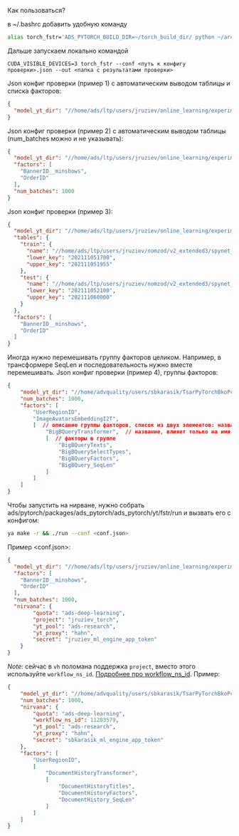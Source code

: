 Как пользоваться?

в ~/.bashrc добавить удобную команду

```bash
alias torch_fstr='ADS_PYTORCH_BUILD_DIR=~/torch_build_dir/ python ~/arcadia/ads/pytorch/packages/ads_pytorch/ads_pytorch/nirvana/wrapper.py /dev/null --entry_point ads_pytorch.yt.fstr.entry_point'
```

Дальше запускаем локально командой
```
CUDA_VISIBLE_DEVICES=3 torch_fstr --conf <путь к конфигу проверки>.json --out <папка с результатами проверки>
```

Json конфиг проверки (пример 1) c автоматическим выводом таблицы и списка факторов:
```json
{
  "model_yt_dir": "//home/ads/ltp/users/jruziev/online_learning/experiments/spynet_v5/v2_lclick_v2_simplebowrvCEsmall6_2_d0.001_s0.001/model"
}
```

Json конфиг проверки (пример 2) c автоматическим выводом таблицы (num_batches можно и не указывать):
```json
{
  "model_yt_dir": "//home/ads/ltp/users/jruziev/online_learning/experiments/spynet_v5/v2_lclick_v2_simplebowrvCEsmall6_2_d0.001_s0.001/model",
  "factors": [
    "BannerID__minshows",
    "OrderID"
  ],
  "num_batches": 1000
}
```

Json конфиг проверки (пример 3):
```json
{
  "model_yt_dir": "//home/ads/ltp/users/jruziev/online_learning/experiments/spynet_v5/v2_lclick_v2_simplebowrvCEsmall6_2_d0.001_s0.001/model",
  "tables": {
    "train": {
      "name": "//home/ads/ltp/users/jruziev/nomzod/v2_extended3/spynet_clickshows_lclick.train.batch",
      "lower_key": "202111051700",
      "upper_key": "202111051955"
    },
    "test": {
      "name": "//home/ads/ltp/users/jruziev/nomzod/v2_extended3/spynet_clickshows_lclick.val.batch",
      "lower_key": "202111052100",
      "upper_key": "202111060000"
    }
  },
  "factors": [
    "BannerID__minshows",
    "OrderID"
  ]
}
```

Иногда нужно перемешивать группу факторов целиком. Например, в трансформере SeqLen и последовательность нужно вместе перемешивать.
Json конфиг проверки (пример 4), группы факторов:
```json
{
    "model_yt_dir": "//home/advquality/users/sbkarasik/TsarPyTorchBkoPclick/models/model_v2_banner_bow_sample",
    "num_batches": 1000,
    "factors": [
        "UserRegionID",
        "ImageAvatarsEmbeddingI2T",
        [  // описание группы факторов, список из двух элементов: название группы, факторы
            "BigBQueryTransformer",  // название, влияет только на имя ключа в итоговом dict с метриками
            [  // факторы в группе 
                "BigBQueryTexts",
                "BigBQuerySelectTypes",
                "BigBQueryFactors",
                "BigBQuery_SeqLen"
            ]
        ]
    ]
}
```

Чтобы запустить на нирване, нужно собрать ads/pytorch/packages/ads_pytorch/ads_pytorch/yt/fstr/run и вызвать его с конфигом:
```bash
ya make -r && ./run --conf <conf.json>
```

Пример <conf.json>:
```json
{
  "model_yt_dir": "//home/ads/ltp/users/jruziev/online_learning/experiments/spynet_v5/v2_lclick_v2_simplebowrvCEsmall6_2_d0.001_s0.001/model",
  "factors": [
    "BannerID__minshows",
    "OrderID"
  ],
  "num_batches": 1000,
  "nirvana": {
        "quota": "ads-deep-learning",
        "project": "jruziev_torch",
        "yt_pool": "ads-research",
        "yt_proxy": "hahn",
        "secret": "jruziev_ml_engine_app_token"
    }
}
```

*Note*: сейчас в `vh` поломана поддержка `project`, вместо этого используйте `workflow_ns_id`.
[Подробнее про workflow_ns_id](https://a.yandex-team.ru/arc/trunk/arcadia/nirvana/valhalla/docs/reference/run_kwargs.md#workflow_ns_id=). Пример:
```json
{
    "model_yt_dir": "//home/advquality/users/sbkarasik/TsarPyTorchBkoPclick/experiments/model_v2_may/ads_pytorch_embeddings",
    "num_batches": 1000,
    "nirvana": {
        "quota": "ads-deep-learning",
        "workflow_ns_id": 11203579,
        "yt_pool": "ads-research",
        "yt_proxy": "hahn",
        "secret": "sbkarasik_ml_engine_app_token"
    },
    "factors": [
        "UserRegionID",
        [
            "DocumentHistoryTransformer",
            [
                "DocumentHistoryTitles",
                "DocumentHistoryFactors",
                "DocumentHistory_SeqLen"
            ]
        ]
    ]
}
```
